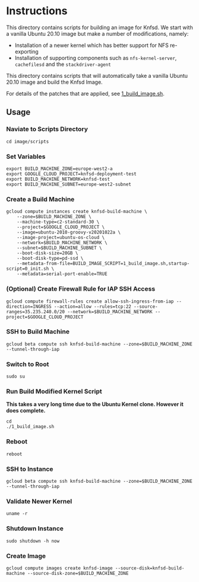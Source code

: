 # Instructions

This directory contains scripts for building an image for Knfsd. We start with a vanilla Ubuntu 20.10 image but make a number of modifications, namely:

* Installation of a newer kernel which has better support for NFS re-exporting
* Installation of supporting components such as `nfs-kernel-server`, `cachefilesd` and the `stackdriver-agent`

This directory contains scripts that will automatically take a vanilla Ubuntu 20.10 image and build the Knfsd Image.

For details of the patches that are applied, see [1_build_image.sh](scripts/1_build_image.sh).

## Usage

### Naviate to Scripts Directory
```
cd image/scripts
```

### Set Variables
```
export BUILD_MACHINE_ZONE=europe-west2-a
export GOOGLE_CLOUD_PROJECT=knfsd-deployment-test
export BUILD_MACHINE_NETWORK=knfsd-test
export BUILD_MACHINE_SUBNET=europe-west2-subnet
```

### Create a Build Machine
```
gcloud compute instances create knfsd-build-machine \
    --zone=$BUILD_MACHINE_ZONE \
    --machine-type=c2-standard-30 \
    --project=$GOOGLE_CLOUD_PROJECT \
    --image=ubuntu-2010-groovy-v20201022a \
    --image-project=ubuntu-os-cloud \
    --network=$BUILD_MACHINE_NETWORK \
    --subnet=$BUILD_MACHINE_SUBNET \
    --boot-disk-size=20GB \
    --boot-disk-type=pd-ssd \
    --metadata-from-file=BUILD_IMAGE_SCRIPT=1_build_image.sh,startup-script=0_init.sh \
    --metadata=serial-port-enable=TRUE
```

### (Optional) Create Firewall Rule for IAP SSH Access
```
gcloud compute firewall-rules create allow-ssh-ingress-from-iap --direction=INGRESS --action=allow --rules=tcp:22 --source-ranges=35.235.240.0/20 --network=$BUILD_MACHINE_NETWORK --project=$GOOGLE_CLOUD_PROJECT
```

### SSH to Build Machine
```
gcloud beta compute ssh knfsd-build-machine --zone=$BUILD_MACHINE_ZONE --tunnel-through-iap
```

### Switch to Root
```
sudo su
```

### Run Build Modified Kernel Script

**This takes a very long time due to the Ubuntu Kernel clone. However it does complete.**

```
cd
./1_build_image.sh
```

### Reboot
```
reboot
```

### SSH to Instance
```
gcloud beta compute ssh knfsd-build-machine --zone=$BUILD_MACHINE_ZONE --tunnel-through-iap
```

### Validate Newer Kernel
```
uname -r
```

### Shutdown Instance
```
sudo shutdown -h now
```

### Create Image
```
gcloud compute images create knfsd-image --source-disk=knfsd-build-machine --source-disk-zone=$BUILD_MACHINE_ZONE
```